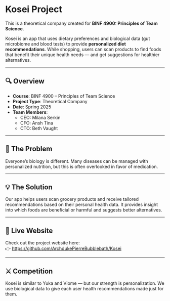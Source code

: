 # Kosei Project

This is a theoretical company created for **BINF 4900: Principles of Team Science**.

Kosei is an app that uses dietary preferences and biological data (gut microbiome and blood tests) to provide **personalized diet recommendations**. While shopping, users can scan products to find foods that benefit their unique health needs — and get suggestions for healthier alternatives.

---

## 🔍 Overview

- **Course**: BINF 4900 – Principles of Team Science  
- **Project Type**: Theoretical Company  
- **Date**: Spring 2025  
- **Team Members**:  
  - CEO: Milana Serkin  
  - CFO: Ansh Tina  
  - CTO: Beth Vaught  

---

## 🧠 The Problem

Everyone’s biology is different. Many diseases can be managed with personalized nutrition, but this is often overlooked in favor of medication.

---

## 💡 The Solution

Our app helps users scan grocery products and receive tailored recommendations based on their personal health data. It provides insight into which foods are beneficial or harmful and suggests better alternatives.

---

## 🚀 Live Website

Check out the project website here:  
👉 https://github.com/ArchdukePierreBubblebath/Kosei

---

## ⚔️ Competition

Kosei is similar to Yuka and Viome — but our strength is personalization. We use biological data to give each user health recommendations made just for them.

